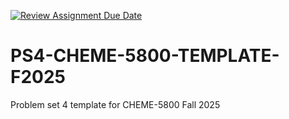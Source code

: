 [![Review Assignment Due Date](https://classroom.github.com/assets/deadline-readme-button-22041afd0340ce965d47ae6ef1cefeee28c7c493a6346c4f15d667ab976d596c.svg)](https://classroom.github.com/a/l3ufRtTN)
# PS4-CHEME-5800-TEMPLATE-F2025
Problem set 4 template for CHEME-5800 Fall 2025
